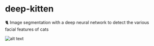 # deep-kitten
🐈 Image segmentation with a deep neural network to detect the various facial features of cats

![alt text](https://raw.githubusercontent.com/ScottBouloutian/deep-kitten/master/screenshots/cat.png)
